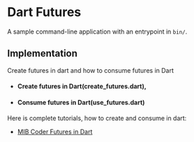 # Dart Futures

A sample command-line application with an entrypoint in `bin/`.

## Implementation

Create futures in dart and how to consume futures in Dart
- #### Create futures in Dart(create_futures.dart),
- #### Consume futures in Dart(use_futures.dart)

Here is complete tutorials, how to create and consume in dart:

- [MIB Coder Futures in Dart](https://mibcoder.com/futures-in-dart-how-to-create-futures-in-4-easy-ways/)